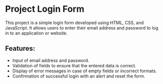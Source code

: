 # Project Login Form

This project is a simple login form developed using HTML, CSS, and JavaScript. It allows users to enter their email address and password to log in to an application or website.

## Features:

* Input of email address and password.<br>
* Validation of fields to ensure that the entered data is correct.<br>
* Display of error messages in case of empty fields or incorrect formats.<br>
* Confirmation of successful login with an alert and reset the form.
